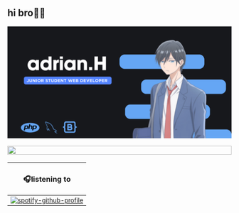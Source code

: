 <h2>hi bro👋🏻</h2>


![RYANNNHZ Banner Image](adrian.png)


<img src="https://i.imgur.com/dBaSKWF.gif" height="20" width="100%">


|<h3>🎧listening to</h3>|
|------------|
|[![spotify-github-profile](https://spotify-github-profile.vercel.app/api/view?uid=31polcjwbcwirp7kxv2yynlsqsfq&cover_image=true&theme=natemoo-re&show_offline=false&background_color=121212&interchange=false&bar_color=53b14f&bar_color_cover=true)](https://github.com/kittinan/spotify-github-profile)           |


